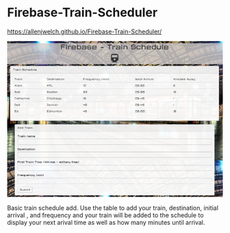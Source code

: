 # Firebase-Train-Scheduler
https://allenjwelch.github.io/Firebase-Train-Scheduler/

![title image](assets/imgs/title.PNG)

Basic train schedule add. Use the table to add your train, destination, initial arrival , and frequency and your train will be added to the schedule to display your next arival time as well as how many minutes until arrival. 

